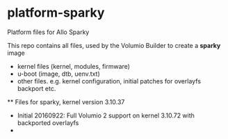 # platform-sparky
Platform files for Allo Sparky

This repo contains all files, used by the Volumio Builder to create a **sparky** image

- kernel files (kernel, modules, firmware)
- u-boot (image, dtb, uenv.txt)
- other files. e.g. kernel configuration, initial patches for overlayfs backport etc.


** Files for sparky, kernel version 3.10.37
- Initial 20160922: Full Volumio 2 support on kernel 3.10.72 with backported overlayfs
- 

